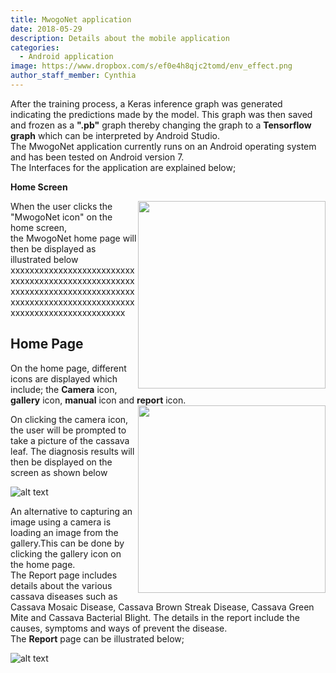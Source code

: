 ```yaml
---
title: MwogoNet application
date: 2018-05-29
description: Details about the mobile application
categories:
  - Android application
image: https://www.dropbox.com/s/ef0e4h8qjc2tomd/env_effect.png
author_staff_member: Cynthia
---
```

After the training process, a Keras inference graph was generated indicating the predictions made by the model. This graph was then saved and frozen as a <b>".pb"</b> graph thereby changing the graph to a <b>Tensorflow graph</b> which can be interpreted by Android Studio.<br/> 
The MwogoNet application currently runs on an Android operating system and has been tested on Android version 7.<br/>
The Interfaces for the application are explained below;

<p><b>Home Screen</b></p>
<img src="https://mwogonet.github.io/images/gallery.png" width="300" height="300" style = "float:right"/>
<p>When the user clicks the "MwogoNet icon" on the home screen, <br/>the MwogoNet home page will then be displayed as illustrated below xxxxxxxxxxxxxxxxxxxxxxxxxxxxxxxxxxxxxxxxxxxxxxxxxxxxxxxxxxxxxxxxxxxxxxxxxxxxxxxxxxxxxxxxxxxxxxxxxxxxxxxxxxxxxxxxxxxxxxxxxxxxxxxx</p>


## Home Page

On the home page, different icons are displayed which include; the <b>Camera</b> icon, <b>gallery</b> icon, <b>manual</b> icon and <b>report</b> icon.<br/> <img src="https://mwogonet.github.io/images/gallery.png" width="300" height="300" align = "right"/>


On clicking the camera icon, the user will be prompted to take a picture of the cassava leaf. The diagnosis results will then be displayed on the screen as shown below<br/>


![alt text](https://mwogonet.github.io/images/healthy.png "Diagnosed image")

An alternative to capturing an image using a camera is loading an image from the gallery.This can be done by clicking the gallery icon on the home page.<br/>
The Report page includes details about the various cassava diseases such as Cassava Mosaic Disease, Cassava Brown Streak Disease, Cassava Green Mite and Cassava Bacterial Blight. The details in the report include the causes, symptoms and ways of prevent the disease. <br/>
The <b>Report</b> page can be illustrated below;


![alt text](https://mwogonet.github.io/images/report.png "MwogoNet report")
